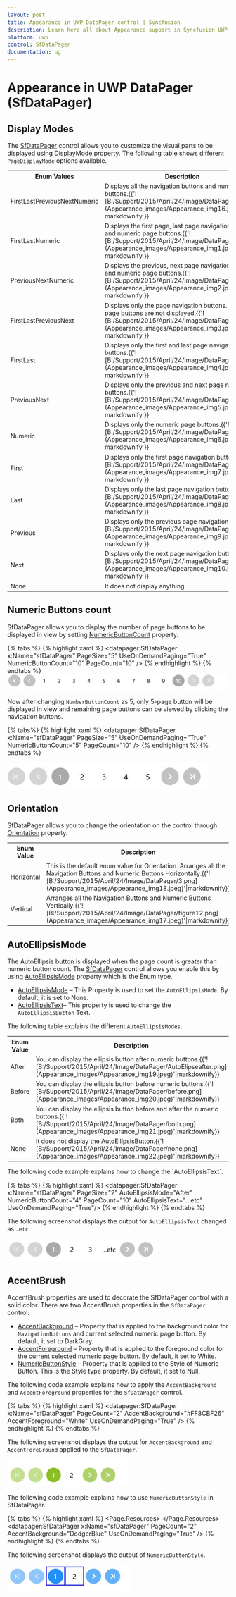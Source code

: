 ```yaml
---
layout: post
title: Appearance in UWP DataPager control | Syncfusion
description: Learn here all about Appearance support in Syncfusion UWP DataPager (SfDataPager) control and more.
platform: uwp
control: SfDataPager
documentation: ug
---
```

# Appearance in UWP DataPager (SfDataPager)

## Display Modes

The [SfDataPager](https://help.syncfusion.com/cr/uwp/Syncfusion.UI.Xaml.Controls.DataPager.SfDataPager.html) control allows you to customize the visual parts to be displayed using [DisplayMode](https://help.syncfusion.com/cr/uwp/Syncfusion.UI.Xaml.Controls.DataPager.SfDataPager.html#Syncfusion_UI_Xaml_Controls_DataPager_SfDataPager_DisplayMode) property. The following table shows different `PageDisplayMode` options available.

<table>
<tr>
<th>
Enum Values</th><th>
Description</th></tr>
<tr>
<td>
FirstLastPreviousNextNumeric</td><td>
Displays all the navigation buttons and numeric page buttons.{{'![B:/Support/2015/April/24/Image/DataPager/1.png](Appearance_images/Appearance_img16.jpeg)'| markdownify }}
</td></tr>
<tr>
<td>
FirstLastNumeric</td><td>
Displays the first page, last page navigation button and numeric page buttons.{{'![B:/Support/2015/April/24/Image/DataPager/2.png](Appearance_images/Appearance_img1.jpeg)'| markdownify }}
</td></tr>
<tr>
<td>
PreviousNextNumeric</td><td>
Displays the previous, next page navigation buttons and numeric page buttons.{{'![B:/Support/2015/April/24/Image/DataPager/3.png](Appearance_images/Appearance_img2.jpeg)'| markdownify }}
</td></tr>
<tr>
<td>
FirstLastPreviousNext</td><td>
Displays only the page navigation buttons. Numeric page buttons are not displayed.{{'![B:/Support/2015/April/24/Image/DataPager/4.png](Appearance_images/Appearance_img3.jpeg)'| markdownify }}
</td></tr>
<tr>
<td>
FirstLast</td><td>
Displays only the first and last page navigation buttons.{{'![B:/Support/2015/April/24/Image/DataPager/5.png](Appearance_images/Appearance_img4.jpeg)'| markdownify }}
</td></tr>
<tr>
<td>
PreviousNext</td><td>
Displays only the previous and next page navigation buttons.{{'![B:/Support/2015/April/24/Image/DataPager/6.png](Appearance_images/Appearance_img5.jpeg)'| markdownify }}
</td></tr>
<tr>
<td>
Numeric</td><td>
Displays only the numeric page buttons.{{'![B:/Support/2015/April/24/Image/DataPager/7.png](Appearance_images/Appearance_img6.jpeg)'| markdownify }}
</td></tr>
<tr>
<td>
First</td><td>
Displays only the first page navigation button.{{'![B:/Support/2015/April/24/Image/DataPager/8.png](Appearance_images/Appearance_img7.jpeg)'| markdownify }}
</td></tr>
<tr>
<td>
Last</td><td>
Displays only the last page navigation button.{{'![B:/Support/2015/April/24/Image/DataPager/9.png](Appearance_images/Appearance_img8.jpeg)'| markdownify }}
</td></tr>
<tr>
<td>
Previous</td><td>
Displays only the previous page navigation button.{{'![B:/Support/2015/April/24/Image/DataPager/10.png](Appearance_images/Appearance_img9.jpeg)'| markdownify }}
</td></tr>
<tr>
<td>
Next</td><td>
Displays only the next page navigation button.{{'![B:/Support/2015/April/24/Image/DataPager/11.png](Appearance_images/Appearance_img10.jpeg)'| markdownify }}
</td></tr>
<tr>
<td>
None</td><td>
It does not display anything</td></tr>
</table>



## Numeric Buttons count

SfDataPager allows you to display the number of page buttons to be displayed in view by setting [NumericButtonCount](https://help.syncfusion.com/cr/uwp/Syncfusion.UI.Xaml.Controls.DataPager.SfDataPager.html#Syncfusion_UI_Xaml_Controls_DataPager_SfDataPager_NumericButtonCount) property. 

{% tabs %}
{% highlight xaml %}
<datapager:SfDataPager x:Name="sfDataPager" 
                         PageSize="5" 
                         UseOnDemandPaging="True"
                         NumericButtonCount="10"
                         PageCount="10" /> 
{% endhighlight %}
{% endtabs %}
![Appearance_img11](Appearance_images/Appearance_img11.jpeg)


Now after changing `NumberButtonCount` as 5, only 5-page button will be displayed in view and remaining page buttons can be viewed by clicking the navigation buttons.

{% tabs%}
{% highlight xaml %}
<datapager:SfDataPager x:Name="sfDataPager" 
                         PageSize="5" 
                         UseOnDemandPaging="True"
                         NumericButtonCount="5"
                         PageCount="10" />
{% endhighlight %}
{% endtabs %}

![Appearance_img12](Appearance_images/Appearance_img12.jpeg)



## Orientation

SfDataPager allows you to change the orientation on the control through [Orientation](https://help.syncfusion.com/cr/uwp/Syncfusion.UI.Xaml.Controls.DataPager.SfDataPager.html#Syncfusion_UI_Xaml_Controls_DataPager_SfDataPager_Orientation) property. 

<table>
<tr>
<th>
Enum Value</th><th>
Description</th></tr>
<tr>
<td>
Horizontal</td><td>
This is the default enum value for Orientation. Arranges all the Navigation Buttons and Numeric Buttons Horizontally.{{'![B:/Support/2015/April/24/Image/DataPager/3.png](Appearance_images/Appearance_img18.jpeg)'|markdownify}}
</td></tr>
<tr>
<td>
Vertical</td><td>
Arranges all the Navigation Buttons and Numeric Buttons Vertically.{{'![B:/Support/2015/April/24/Image/DataPager/figure12.png](Appearance_images/Appearance_img17.jpeg)'|markdownify}}
</td></tr>
</table>



## AutoEllipsisMode

The AutoEllipsis button is displayed when the page count is greater than numeric button count. The [SfDataPager](https://help.syncfusion.com/cr/uwp/Syncfusion.UI.Xaml.Controls.DataPager.SfDataPager.html#) control allows you enable this by using [AutoEllipsisMode](https://help.syncfusion.com/cr/uwp/Syncfusion.UI.Xaml.Controls.DataPager.SfDataPager.html#Syncfusion_UI_Xaml_Controls_DataPager_SfDataPager_AutoEllipsisMode) property which is the Enum type.

* [AutoEllipsisMode](https://help.syncfusion.com/cr/uwp/Syncfusion.UI.Xaml.Controls.DataPager.SfDataPager.html#Syncfusion_UI_Xaml_Controls_DataPager_SfDataPager_AutoEllipsisMode) – This Property is used to set the `AutoEllipsisMode`. By default, it is set to None.
* [AutoEllipsisText](https://help.syncfusion.com/cr/uwp/Syncfusion.UI.Xaml.Controls.DataPager.SfDataPager.html#Syncfusion_UI_Xaml_Controls_DataPager_SfDataPager_AutoEllipsisText)– This property is used to change the `AutoEllipsisButton` Text.

The following table explains the different `AutoEllipsisModes`.

<table>
<tr>
<th>
Enum Value</th><th>
Description</th></tr>
<tr>
<td>
After</td><td>
You can display the ellipsis button after numeric buttons.{{'![B:/Support/2015/April/24/Image/DataPager/AutoElipseafter.png](Appearance_images/Appearance_img19.jpeg)'|markdownify}}</td></tr>
<tr>
<td>
Before</td><td>
You can display the ellipsis button before numeric buttons.{{'![B:/Support/2015/April/24/Image/DataPager/before.png](Appearance_images/Appearance_img20.jpeg)'|markdownify}}</td></tr>
<tr>
<td>
Both</td><td>
You can display the ellipsis button before and after the numeric buttons.{{'![B:/Support/2015/April/24/Image/DataPager/both.png](Appearance_images/Appearance_img21.jpeg)'|markdownify}}</td></tr>
<tr>
<td>
None</td><td>
It does not display the AutoEllipsisButton.{{'![B:/Support/2015/April/24/Image/DataPager/none.png](Appearance_images/Appearance_img22.jpeg)'|markdownify}}
</td></tr>
</table>
The following code example explains how to change the `AutoEllipsisText`.

{% tabs %}
{% highlight xaml %}
<datapager:SfDataPager x:Name="sfDataPager" 
                         PageSize="2"
                         AutoEllipsisMode="After"
                         NumericButtonCount="4" PageCount="10"
                         AutoEllipsisText="…etc" 
                         UseOnDemandPaging="True"/>
{% endhighlight %}
{% endtabs %}

The following screenshot displays the output for `AutoEllipsisText` changed as `…etc`.

![Appearance_img13](Appearance_images/Appearance_img13.jpeg)



## AccentBrush

AccentBrush properties are used to decorate the SfDataPager control with a solid color. There are two AccentBrush properties in the `SfDataPager` control:

* [AccentBackground](https://help.syncfusion.com/cr/uwp/Syncfusion.UI.Xaml.Controls.DataPager.SfDataPager.html#Syncfusion_UI_Xaml_Controls_DataPager_SfDataPager_AccentBackground) – Property that is applied to the background color for `NavigationButtons` and current selected numeric page button. By default, it set to DarkGray.
* [AccentForeground](https://help.syncfusion.com/cr/uwp/Syncfusion.UI.Xaml.Controls.DataPager.SfDataPager.html#Syncfusion_UI_Xaml_Controls_DataPager_SfDataPager_AccentForeground) – Property that is applied to the foreground color for the current selected numeric page button. By default, it set to White.
* [NumericButtonStyle](https://help.syncfusion.com/cr/uwp/Syncfusion.UI.Xaml.Controls.DataPager.SfDataPager.html#Syncfusion_UI_Xaml_Controls_DataPager_SfDataPager_NumericButtonStyleProperty) – Property that is applied to the Style of Numeric Button. This is the Style type property. By default, it set to Null.

The following code example explains how to apply the `AccentBackground` and `AccentForeground` properties for the `SfDataPager` control.

{% tabs %}
{% highlight xaml %}
<datapager:SfDataPager x:Name="sfDataPager" 
                         PageCount="2"
                         AccentBackground="#FF8CBF26"
                         AccentForeground="White"
                         UseOnDemandPaging="True" />
{% endhighlight %}
{% endtabs %}

The following screenshot displays the output for `AccentBackground` and `AccentForeGround` applied to the `SfDataPager`.

![Appearance_img14](Appearance_images/Appearance_img14.jpeg)


The following code example explains how to use `NumericButtonStyle` in SfDataPager.

{% tabs %}
{% highlight xaml %}
<Page.Resources>
    <Style TargetType="datapager:NumericButton">
        <Setter Property="BorderBrush" Value="Blue"/>
        <Setter Property="BorderThickness" Value="2"/>
    </Style>
</Page.Resources>
<datapager:SfDataPager x:Name="sfDataPager" 
                         PageCount="2"
                         AccentBackground="DodgerBlue"
                         UseOnDemandPaging="True" />
{% endhighlight %}
{% endtabs %}

The following screenshot displays the output of `NumericButtonStyle`.

![Appearance_img15](Appearance_images/Appearance_img15.jpeg)
